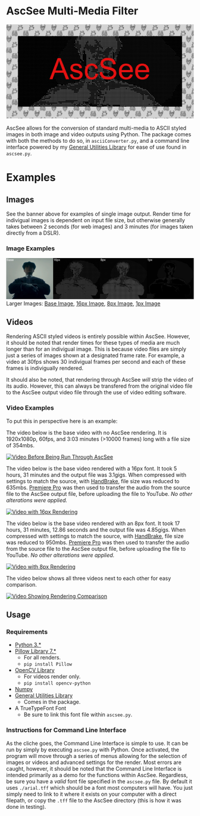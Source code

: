 # AscSee Multi-Media Filter
![AscSee Social Image](./DemoImages/social.jpg)

AscSee allows for the conversion of standard multi-media to ASCII styled images in both image and video outputs using Python.
The package comes with both the methods to do so, in `asciiConverter.py`, and a command line interface powered by my [General Utilities Library](https://github.com/maximombro/Python-General-Utilities) for ease of use found in `ascsee.py`.

# Examples
## Images
See the banner above for examples of single image output.
Render time for indivigual images is dependent on input file size, but otherwise generally takes between 2 seconds (for web images) and 3 minutes (for images taken directly from a DSLR).

### Image Examples
![Comparison of Font Sizes on the Output Render](./DemoImages/FontSizeComparison.jpg)
Larger Images: [Base Image](./DemoImages/imageBase.png), [16px Image](./DemoImages/image16.png), [8px Image](./DemoImages/image8.png), [1px Image](./DemoImages/image1.png)

## Videos
Rendering ASCII styled videos is entirely possible within AscSee.
However, it should be noted that render times for these types of media are much longer than for an indivigual image. This is because video files are simply just a series of images shown at a designated frame rate. For example, a video at 30fps shows 30 indivigual frames per second and each of these frames is indivigually rendered.

It should also be noted, that rendering through AscSee _will_ strip the video of its audio. However, this can always be transfered from the original video file to the AscSee output video file through the use of video editing software.

### Video Examples
To put this in perspective here is an example:

The video below is the base video with no AscSee rendering. It is 1920x1080p, 60fps, and 3:03 minutes (>10000 frames) long with a file size of 354mbs.

[![Video Before Being Run Through AscSee](http://img.youtube.com/vi/dA6JgSP_CHE/0.jpg)](https://youtu.be/dA6JgSP_CHE)

The video below is the base video rendered with a 16px font. It took 5 hours, 31 minutes and the output file was 3.1gigs. When compressed with settings to match the source, with [HandBrake](https://handbrake.fr/), file size was reduced to 635mbs. [Premiere Pro](https://www.adobe.com/products/premiere.html) was then used to transfer the audio from the source file to the AscSee output file, before uploading the file to YouTube. _No other alterations were applied._

[![Video with 16px Rendering](http://img.youtube.com/vi/KaoTze7lNpc/0.jpg)](https://youtu.be/KaoTze7lNpc)

The video below is the base video rendered with an 8px font. It took 17 hours, 31 minutes, 12.86 seconds and the output file was 4.85gigs. When compressed with settings to match the source, with [HandBrake](https://handbrake.fr/), file size was reduced to 950mbs. [Premiere Pro](https://www.adobe.com/products/premiere.html) was then used to transfer the audio from the source file to the AscSee output file, before uploading the file to YouTube. _No other alterations were applied._

[![Video with 8px Rendering](http://img.youtube.com/vi/ihUtVyx3fqE/0.jpg)](https://youtu.be/ihUtVyx3fqE)

The video below shows all three videos next to each other for easy comparison.

[![Video Showing Rendering Comparison](http://img.youtube.com/vi/TPwV90AqXS8/0.jpg)](https://youtu.be/TPwV90AqXS8)

## Usage
### Requirements
* [Python 3.*](https://www.python.org/downloads/)
* [Pillow Library 7.*](https://pillow.readthedocs.io/en/stable/)
    * For all renders.
    * `pip install Pillow`
* [OpenCV Library](https://opencv-python-tutroals.readthedocs.io/en/latest/py_tutorials/py_tutorials.html)
    * For videos render only.
    * `pip install opencv-python`
* [Numpy](https://numpy.org/)
* [General Utilities Library](https://github.com/maximombro/Python-General-Utilities)
    * Comes in the package.
* A TrueTypeFont Font
    * Be sure to link this font file within `ascsee.py`.

### Instructions for Command Line Interface
As the cliche goes, the Command Line Interface is simple to use. It can be run by simply by executing `ascsee.py` with Python. Once activated, the program will move through a series of menus allowing for the selection of images or videos and advanced settings for the render. Most errors are caught, however, it should be noted that the Command Line Interface is intended primarily as a demo for the functions within AscSee.
Regardless, be sure you have a _valid_ font file specified in the `ascsee.py` file. By default it uses `./arial.tff` which should be a font most computers will have. You just simply need to link to it where it exists on your computer with a direct filepath, or copy the `.tff` file to the AscSee directory (this is how it was done in testing).
